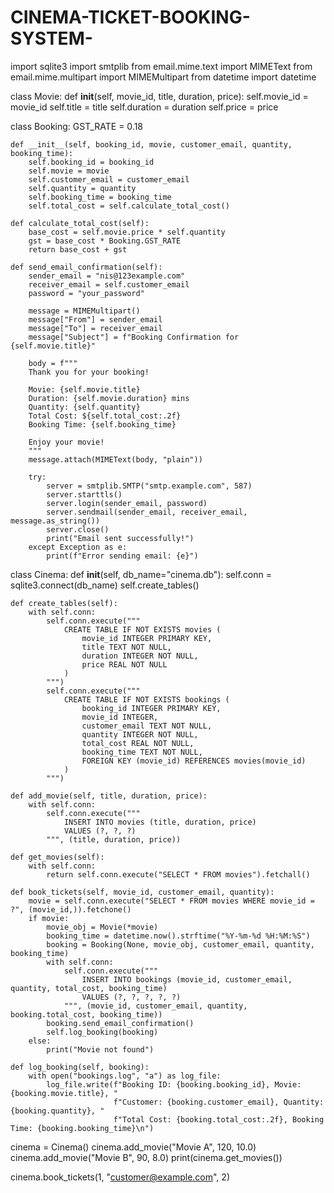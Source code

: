 # CINEMA-TICKET-BOOKING-SYSTEM-
import sqlite3
import smtplib
from email.mime.text import MIMEText
from email.mime.multipart import MIMEMultipart
from datetime import datetime

class Movie:
    def __init__(self, movie_id, title, duration, price):
        self.movie_id = movie_id
        self.title = title
        self.duration = duration
        self.price = price

class Booking:
    GST_RATE = 0.18
    
    def __init__(self, booking_id, movie, customer_email, quantity, booking_time):
        self.booking_id = booking_id
        self.movie = movie
        self.customer_email = customer_email
        self.quantity = quantity
        self.booking_time = booking_time
        self.total_cost = self.calculate_total_cost()

    def calculate_total_cost(self):
        base_cost = self.movie.price * self.quantity
        gst = base_cost * Booking.GST_RATE
        return base_cost + gst

    def send_email_confirmation(self):
        sender_email = "nis@123example.com"
        receiver_email = self.customer_email
        password = "your_password"

        message = MIMEMultipart()
        message["From"] = sender_email
        message["To"] = receiver_email
        message["Subject"] = f"Booking Confirmation for {self.movie.title}"

        body = f"""
        Thank you for your booking!

        Movie: {self.movie.title}
        Duration: {self.movie.duration} mins
        Quantity: {self.quantity}
        Total Cost: ${self.total_cost:.2f}
        Booking Time: {self.booking_time}

        Enjoy your movie!
        """
        message.attach(MIMEText(body, "plain"))

        try:
            server = smtplib.SMTP("smtp.example.com", 587)
            server.starttls()
            server.login(sender_email, password)
            server.sendmail(sender_email, receiver_email, message.as_string())
            server.close()
            print("Email sent successfully!")
        except Exception as e:
            print(f"Error sending email: {e}")

class Cinema:
    def __init__(self, db_name="cinema.db"):
        self.conn = sqlite3.connect(db_name)
        self.create_tables()

    def create_tables(self):
        with self.conn:
            self.conn.execute("""
                CREATE TABLE IF NOT EXISTS movies (
                    movie_id INTEGER PRIMARY KEY,
                    title TEXT NOT NULL,
                    duration INTEGER NOT NULL,
                    price REAL NOT NULL
                )
            """)
            self.conn.execute("""
                CREATE TABLE IF NOT EXISTS bookings (
                    booking_id INTEGER PRIMARY KEY,
                    movie_id INTEGER,
                    customer_email TEXT NOT NULL,
                    quantity INTEGER NOT NULL,
                    total_cost REAL NOT NULL,
                    booking_time TEXT NOT NULL,
                    FOREIGN KEY (movie_id) REFERENCES movies(movie_id)
                )
            """)

    def add_movie(self, title, duration, price):
        with self.conn:
            self.conn.execute("""
                INSERT INTO movies (title, duration, price)
                VALUES (?, ?, ?)
            """, (title, duration, price))

    def get_movies(self):
        with self.conn:
            return self.conn.execute("SELECT * FROM movies").fetchall()

    def book_tickets(self, movie_id, customer_email, quantity):
        movie = self.conn.execute("SELECT * FROM movies WHERE movie_id = ?", (movie_id,)).fetchone()
        if movie:
            movie_obj = Movie(*movie)
            booking_time = datetime.now().strftime("%Y-%m-%d %H:%M:%S")
            booking = Booking(None, movie_obj, customer_email, quantity, booking_time)
            with self.conn:
                self.conn.execute("""
                    INSERT INTO bookings (movie_id, customer_email, quantity, total_cost, booking_time)
                    VALUES (?, ?, ?, ?, ?)
                """, (movie_id, customer_email, quantity, booking.total_cost, booking_time))
            booking.send_email_confirmation()
            self.log_booking(booking)
        else:
            print("Movie not found")

    def log_booking(self, booking):
        with open("bookings.log", "a") as log_file:
            log_file.write(f"Booking ID: {booking.booking_id}, Movie: {booking.movie.title}, "
                           f"Customer: {booking.customer_email}, Quantity: {booking.quantity}, "
                           f"Total Cost: {booking.total_cost:.2f}, Booking Time: {booking.booking_time}\n")


cinema = Cinema()
cinema.add_movie("Movie A", 120, 10.0)
cinema.add_movie("Movie B", 90, 8.0)
print(cinema.get_movies())


cinema.book_tickets(1, "customer@example.com", 2)
